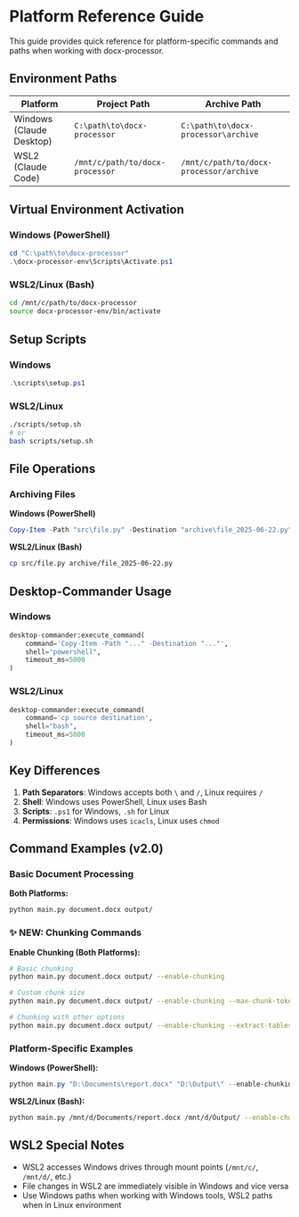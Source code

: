 # Platform Reference Guide

This guide provides quick reference for platform-specific commands and paths when working with docx-processor.

## Environment Paths

| Platform | Project Path | Archive Path |
|----------|-------------|--------------|
| Windows (Claude Desktop) | `C:\path\to\docx-processor` | `C:\path\to\docx-processor\archive` |
| WSL2 (Claude Code) | `/mnt/c/path/to/docx-processor` | `/mnt/c/path/to/docx-processor/archive` |

## Virtual Environment Activation

### Windows (PowerShell)

```powershell
cd "C:\path\to\docx-processor"
.\docx-processor-env\Scripts\Activate.ps1
```

### WSL2/Linux (Bash)

```bash
cd /mnt/c/path/to/docx-processor
source docx-processor-env/bin/activate
```

## Setup Scripts

### Windows

```powershell
.\scripts\setup.ps1
```

### WSL2/Linux

```bash
./scripts/setup.sh
# or
bash scripts/setup.sh
```

## File Operations

### Archiving Files

**Windows (PowerShell)**

```powershell
Copy-Item -Path "src\file.py" -Destination "archive\file_2025-06-22.py"
```

**WSL2/Linux (Bash)**

```bash
cp src/file.py archive/file_2025-06-22.py
```

## Desktop-Commander Usage

### Windows

```python
desktop-commander:execute_command(
    command='Copy-Item -Path "..." -Destination "..."',
    shell="powershell",
    timeout_ms=5000
)
```

### WSL2/Linux

```python
desktop-commander:execute_command(
    command='cp source destination',
    shell="bash",
    timeout_ms=5000
)
```

## Key Differences

1. **Path Separators**: Windows accepts both `\` and `/`, Linux requires `/`
2. **Shell**: Windows uses PowerShell, Linux uses Bash
3. **Scripts**: `.ps1` for Windows, `.sh` for Linux
4. **Permissions**: Windows uses `icacls`, Linux uses `chmod`

## Command Examples (v2.0)

### Basic Document Processing

**Both Platforms:**
```bash
python main.py document.docx output/
```

### ✨ NEW: Chunking Commands

**Enable Chunking (Both Platforms):**
```bash
# Basic chunking
python main.py document.docx output/ --enable-chunking

# Custom chunk size
python main.py document.docx output/ --enable-chunking --max-chunk-tokens 1500 --chunk-overlap 150

# Chunking with other options
python main.py document.docx output/ --enable-chunking --extract-tables --format json
```

### Platform-Specific Examples

**Windows (PowerShell):**
```powershell
python main.py "D:\Documents\report.docx" "D:\Output\" --enable-chunking
```

**WSL2/Linux (Bash):**
```bash
python main.py /mnt/d/Documents/report.docx /mnt/d/Output/ --enable-chunking
```

## WSL2 Special Notes

- WSL2 accesses Windows drives through mount points (`/mnt/c/`, `/mnt/d/`, etc.)
- File changes in WSL2 are immediately visible in Windows and vice versa
- Use Windows paths when working with Windows tools, WSL2 paths when in Linux environment
